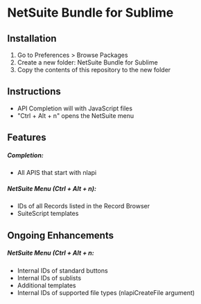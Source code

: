 NetSuite Bundle for Sublime
===================

Installation
-------------

1. Go to Preferences > Browse Packages
2. Create a new folder: NetSuite Bundle for Sublime
3. Copy the contents of this repository to the new folder

Instructions
-------------

- API Completion will with JavaScript files
- "Ctrl + Alt + n" opens the NetSuite menu

Features
---------

##### Completion:
- All APIS that start with nlapi

##### NetSuite Menu (Ctrl + Alt + n):
- IDs of all Records listed in the Record Browser
- SuiteScript templates

Ongoing Enhancements
---------

##### NetSuite Menu (Ctrl + Alt + n:
- Internal IDs of standard buttons
- Internal IDs of sublists
- Additional templates
- Internal IDs of supported file types (nlapiCreateFile argument)